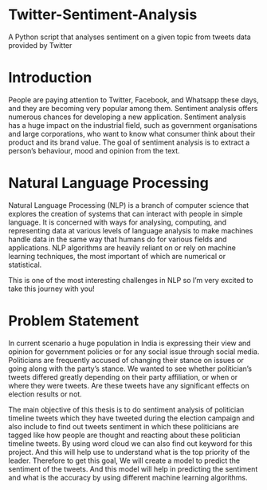 # Twitter-Sentiment-Analysis
A Python script that analyses sentiment on a given topic from tweets data provided by Twitter

# Introduction
People are paying attention to Twitter, Facebook, and Whatsapp these days, and
they are becoming very popular among them. Sentiment analysis offers numerous
chances for developing a new application. Sentiment analysis has a huge impact on
the industrial field, such as government organisations and large corporations, who
want to know what consumer think about their product and its brand value. The
goal of sentiment analysis is to extract a person’s behaviour, mood and opinion
from the text.

# Natural Language Processing

Natural Language Processing (NLP) is a branch of computer science that explores
the creation of systems that can interact with people in simple language. It is
concerned with ways for analysing, computing, and representing data at various
levels of language analysis to make machines handle data in the same way that
humans do for various fields and applications. NLP algorithms are heavily reliant on
or rely on machine learning techniques, the most important of which are numerical
or statistical. 

This is one of the most interesting challenges in NLP so I’m very excited to take this journey with you!

# Problem Statement
In current scenario a huge population in India is expressing their view and opinion for government policies or for any social issue through social media. Politicians are frequently accused of changing their stance on issues or going along with the party’s stance. We wanted to see whether politician’s tweets differed greatly depending on their party affiliation, or when or where they were tweets. Are these tweets have any significant effects on election results or not.

The main objective of this thesis is to do sentiment analysis of politician timeline
tweets which they have tweeted during the election campaign and also include to
find out tweets sentiment in which these politicians are tagged like how people are
thought and reacting about these politician timeline tweets.
By using word cloud we can also find out keyword for this project. And this will
help use to understand what is the top priority of the leader.
Therefore to get this goal, We will create a model to predict the sentiment of
the tweets. And this model will help in predicting the sentiment and what is the
accuracy by using different machine learning algorithms.


